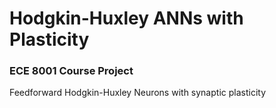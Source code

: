 # Hodgkin-Huxley ANNs with Plasticity

### ECE 8001 Course Project

Feedforward Hodgkin-Huxley Neurons with synaptic plasticity

